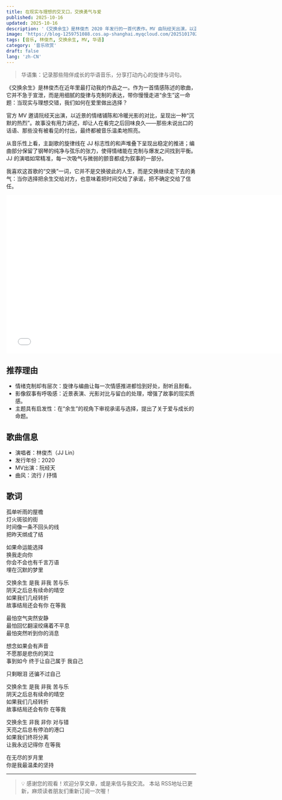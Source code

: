 ```yaml
---
title: 在现实与理想的交叉口，交换勇气与爱
published: 2025-10-16
updated: 2025-10-16
description: '《交换余生》是林俊杰 2020 年发行的一首代表作。MV 由阮经天出演，以温柔却克制的叙事，讲述在取舍之间对爱的选择与守护。'
image: 'https://blog-1259751088.cos.ap-shanghai.myqcloud.com/20251017025836936.webp?imageSlim'
tags: [音乐, 林俊杰, 交换余生, MV, 华语]
category: '音乐欣赏'
draft: false
lang: 'zh-CN'
---
```


> 华语集：记录那些陪伴成长的华语音乐，分享打动内心的旋律与词句。

《交换余生》是林俊杰在近年里最打动我的作品之一。作为一首情感陈述的歌曲，它并不急于宣泄，而是用细腻的旋律与克制的表达，带你慢慢走进“余生”这一命题：当现实与理想交错，我们如何在爱里做出选择？

官方 MV 邀请阮经天出演，以近景的情绪铺陈和冷暖光影的对比，呈现出一种“沉默的热烈”。故事没有用力讲述，却让人在看完之后回味良久——那些未说出口的话语、那些没有被看见的付出，最终都被音乐温柔地照亮。

从音乐性上看，主副歌的旋律线在 JJ 标志性的和声堆叠下呈现出稳定的推进；编曲部分保留了钢琴的纯净与弦乐的张力，使得情绪能在克制与爆发之间找到平衡。JJ 的演唱如常精准，每一次吸气与微弱的颤音都成为叙事的一部分。

我喜欢这首歌的“交换”一词，它并不是交换彼此的人生，而是交换继续走下去的勇气：当你选择把余生交给对方，也意味着把时间交给了承诺，把不确定交给了信任。

<iframe width="750" height="420" src="//player.bilibili.com/player.html?isOutside=true&bvid=BV1JFxizJEdY&p=1&autoplay=0" title="Bilibili video player" frameborder="0" allow="accelerometer; autoplay; clipboard-write; encrypted-media; gyroscope; picture-in-picture; web-share" referrerpolicy="strict-origin-when-cross-origin" allowfullscreen></iframe>

## 推荐理由

- 情绪克制却有层次：旋律与编曲让每一次情感推进都恰到好处，耐听且耐看。
- 影像叙事有呼吸感：近景表演、光影对比与留白的处理，增强了故事的现实质感。
- 主题具有启发性：在“余生”的视角下审视承诺与选择，提出了关于爱与成长的命题。

## 歌曲信息

- 演唱者：林俊杰（JJ Lin）
- 发行年份：2020
- MV出演：阮经天
- 曲风：流行 / 抒情

## 歌词

孤单听雨的屋檐  
灯火斑驳的街  
时间像一条不回头的线  
把昨天绑成了结  

如果命运能选择  
换我走向你  
你会不会也有千言万语  
埋在沉默的梦里  

交换余生 是我 非我 苦与乐  
阴天之后总有续命的晴空  
如果我们几经转折  
故事结局还会有你 在等我  

最怕空气突然安静  
最怕回忆翻滚绞痛着不平息  
最怕突然听到你的消息  

想念如果会有声音  
不愿那是悲伤的哭泣  
事到如今 终于让自己属于 我自己  

只剩眼泪 还骗不过自己  

交换余生 是我 非我 苦与乐  
阴天之后总有续命的晴空  
如果我们几经转折  
故事结局还会有你 在等我  

交换余生 非我 非你 对与错  
天亮之后总有停泊的港口  
如果我们终将分离  
让我永远记得你 在等我  

在无尽的岁月里  
你是我最温柔的坚持

---

> 💡 感谢您的观看！欢迎分享文章，或是来信与我交流。
> 本站 RSS地址已更新，麻烦读者朋友们重新订阅一次喔！
